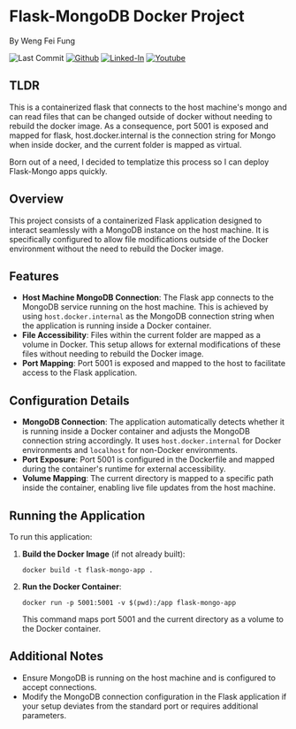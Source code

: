 
# Flask-MongoDB Docker Project
By Weng Fei Fung

![Last Commit](https://img.shields.io/github/last-commit/Siphon880gh/docker-flask-mongo-files/main)
<a target="_blank" href="https://github.com/Siphon880gh" rel="nofollow"><img src="https://img.shields.io/badge/GitHub--blue?style=social&logo=GitHub" alt="Github" data-canonical-src="https://img.shields.io/badge/GitHub--blue?style=social&logo=GitHub" style="max-width:8.5ch;"></a>
<a target="_blank" href="https://www.linkedin.com/in/weng-fung/" rel="nofollow"><img src="https://img.shields.io/badge/LinkedIn-blue?style=flat&logo=linkedin&labelColor=blue" alt="Linked-In" data-canonical-src="https://img.shields.io/badge/LinkedIn-blue?style=flat&amp;logo=linkedin&amp;labelColor=blue" style="max-width:10ch;"></a>
<a target="_blank" href="https://www.youtube.com/@WayneTeachesCode/" rel="nofollow"><img src="https://img.shields.io/badge/Youtube-red?style=flat&logo=youtube&labelColor=red" alt="Youtube" data-canonical-src="https://img.shields.io/badge/Youtube-red?style=flat&amp;logo=youtube&amp;labelColor=red" style="max-width:10ch;"></a>

## TLDR
This is a containerized flask that connects to the host machine's mongo and can read files that can be changed outside of docker without needing to rebuild the docker image. As a consequence, port 5001 is exposed and mapped for flask, host.docker.internal is the connection string for Mongo when inside docker, and the current folder is mapped as virtual.

Born out of a need, I decided to templatize this process so I can deploy Flask-Mongo apps quickly.

## Overview

This project consists of a containerized Flask application designed to interact seamlessly with a MongoDB instance on the host machine. It is specifically configured to allow file modifications outside of the Docker environment without the need to rebuild the Docker image.

## Features

- **Host Machine MongoDB Connection**: The Flask app connects to the MongoDB service running on the host machine. This is achieved by using `host.docker.internal` as the MongoDB connection string when the application is running inside a Docker container.
- **File Accessibility**: Files within the current folder are mapped as a volume in Docker. This setup allows for external modifications of these files without needing to rebuild the Docker image.
- **Port Mapping**: Port 5001 is exposed and mapped to the host to facilitate access to the Flask application.

## Configuration Details

- **MongoDB Connection**: The application automatically detects whether it is running inside a Docker container and adjusts the MongoDB connection string accordingly. It uses `host.docker.internal` for Docker environments and `localhost` for non-Docker environments.
- **Port Exposure**: Port 5001 is configured in the Dockerfile and mapped during the container's runtime for external accessibility.
- **Volume Mapping**: The current directory is mapped to a specific path inside the container, enabling live file updates from the host machine.

## Running the Application

To run this application:

1. **Build the Docker Image** (if not already built):
   ```
   docker build -t flask-mongo-app .
   ```
2. **Run the Docker Container**:
   ```
   docker run -p 5001:5001 -v $(pwd):/app flask-mongo-app
   ```

   This command maps port 5001 and the current directory as a volume to the Docker container.

## Additional Notes

- Ensure MongoDB is running on the host machine and is configured to accept connections.
- Modify the MongoDB connection configuration in the Flask application if your setup deviates from the standard port or requires additional parameters.

